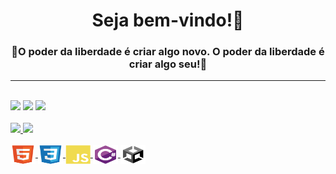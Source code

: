  <!--![aureliano leafar](https://user-images.githubusercontent.com/89578226/131785988-8608185b-06c5-4a4d-aa30-86f349a3958b.png) -->

 
 <!--<div align="center">
	<img align="center"   src="https://user-images.githubusercontent.com/94250152/141869749-5ad0ea53-0545-4295-a562-aca1a5e3c19a.png">
 </div> -->		

<h1 align="center">
   Seja bem-vindo!👋
</h1>


<h3 align="center">
💭O poder da liberdade é criar algo novo. 
O poder da liberdade é criar algo seu!💭
</h3>

---



<!-- <div>
 <img align="left" alt="Rafa" height="80" width="80"  src="https://casa.abril.com.br/wp-content/uploads/2021/05/dia-orgulho-geek-reproducao.gif?w=464">
	</div> -->

  
			 
<br>	    
<div> 
 <a href="https://www.youtube.com/channel/UCnyfTkdRI9QNsDWELbv92sQ" target="_blank"><img src="https://img.shields.io/badge/YouTube-FF0000?style=for-the-badge&logo=youtube&logoColor=white" target="_blank"></a> 
  <a href="https://www.instagram.com/maximiliann.david/" target="_blank"><img src="https://img.shields.io/badge/-Instagram-%23E4555F?style=for-the-badge&logo=instagram&logoColor=white" target="_blank"></a>
 	<!--<a href = "mailto:contato@rafaballerini.tech"><img src="https://img.shields.io/badge/-Gmail-%23333?style=for-the-badge&logo=gmail&logoColor=white" target="_blank"></a>--> 
  <a href="https://www.linkedin.com/in/maximilian-david-225978276/" target="_blank"><img src="https://img.shields.io/badge/-LinkedIn-%230077B5?style=for-the-badge&logo=linkedin&logoColor=white" target="_blank"></a> 
 
</div>

<!--
<a href="https://aurelianoderafa.github.io/projetoPortfolio2/" target="_blank" align="center"><img src="https://user-images.githubusercontent.com/89578226/135945005-e5863f43-a893-43bc-8bc6-a5d10a3e7755.png" target="_blank"></a> -->




<br>

<div>
  <a href="https://github.com/maximilian-david">
  <img height="160em" src="https://github-readme-stats.vercel.app/api?username=maximilian-david&show_icons=true&theme=tokyonight&include_all_commits=true&count_private=true"/>
  <img height="160em" src="https://github-readme-stats.vercel.app/api/top-langs/?username=maximilian-david&layout=compact&langs_count=7&theme=tokyonight"/>
	  
</div>

<div style="display: inline_block"><br>
  <img align="center" alt="HTML" height="30" width="40" src="https://raw.githubusercontent.com/devicons/devicon/master/icons/html5/html5-original.svg">
  <img align="center" alt="CSS" height="30" width="40" src="https://raw.githubusercontent.com/devicons/devicon/master/icons/css3/css3-original.svg">
  <img align="center" alt="Js" height="30" width="40" src="https://raw.githubusercontent.com/devicons/devicon/master/icons/javascript/javascript-plain.svg">
  <img align="center" alt="CSS" height="30" width="40" src="https://raw.githubusercontent.com/devicons/devicon/master/icons/csharp/csharp-original.svg">
  <img align="center" alt="CSS" height="30" width="40"  src="https://raw.githubusercontent.com/devicons/devicon/master/icons/unity/unity-original.svg">
  <!--<img align="center" alt="CSS" height="30" width="40" src="https://raw.githubusercontent.com/devicons/devicon/master/icons/blender/blender-original.svg"> -->
	<!--
  <img align="center" alt="Rafael-React" height="30" width="40" src="https://raw.githubusercontent.com/devicons/devicon/master/icons/react/react-original.svg">
  <img align="center" alt="Rafa-Python" height="30" width="40" src="https://cdn.jsdelivr.net/gh/devicons/devicon/icons/nodejs/nodejs-original.svg">
  <img align="center" alt="Rafael-Ts" height="30" width="40" src="https://raw.githubusercontent.com/devicons/devicon/master/icons/typescript/typescript-plain.svg">	
	-->
</div>
